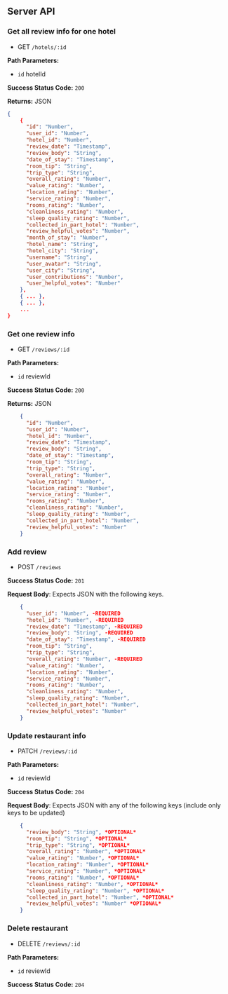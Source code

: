 ## Server API

### Get all review info for one hotel
  * GET `/hotels/:id`

**Path Parameters:**
  * `id` hotelId

**Success Status Code:** `200`

**Returns:** JSON

```json
{
    {
      "id": "Number",
      "user_id": "Number",
      "hotel_id": "Number",
      "review_date": "Timestamp",
      "review_body": "String",
      "date_of_stay": "Timestamp",
      "room_tip": "String",
      "trip_type": "String",
      "overall_rating": "Number",
      "value_rating": "Number",
      "location_rating": "Number",
      "service_rating": "Number",
      "rooms_rating": "Number",
      "cleanliness_rating": "Number",
      "sleep_quality_rating": "Number",
      "collected_in_part_hotel": "Number",
      "review_helpful_votes": "Number",
      "month_of_stay": "Number",
      "hotel_name": "String",
      "hotel_city": "String",
      "username": "String",
      "user_avatar": "String",
      "user_city": "String",
      "user_contributions": "Number",
      "user_helpful_votes": "Number"
    },
    { ... },
    { ... },
    ...
}
```

### Get one review info
  * GET `/reviews/:id`

**Path Parameters:**
  * `id` reviewId

**Success Status Code:** `200`

**Returns:** JSON

```json
    {
      "id": "Number",
      "user_id": "Number",
      "hotel_id": "Number",
      "review_date": "Timestamp",
      "review_body": "String",
      "date_of_stay": "Timestamp",
      "room_tip": "String",
      "trip_type": "String",
      "overall_rating": "Number",
      "value_rating": "Number",
      "location_rating": "Number",
      "service_rating": "Number",
      "rooms_rating": "Number",
      "cleanliness_rating": "Number",
      "sleep_quality_rating": "Number",
      "collected_in_part_hotel": "Number",
      "review_helpful_votes": "Number"
    }
```

### Add review
  * POST `/reviews`

**Success Status Code:** `201`

**Request Body**: Expects JSON with the following keys.

```json
    {
      "user_id": "Number", -REQUIRED
      "hotel_id": "Number", -REQUIRED
      "review_date": "Timestamp", -REQUIRED
      "review_body": "String", -REQUIRED
      "date_of_stay": "Timestamp", -REQUIRED
      "room_tip": "String",
      "trip_type": "String",
      "overall_rating": "Number", -REQUIRED
      "value_rating": "Number",
      "location_rating": "Number",
      "service_rating": "Number",
      "rooms_rating": "Number",
      "cleanliness_rating": "Number",
      "sleep_quality_rating": "Number",
      "collected_in_part_hotel": "Number",
      "review_helpful_votes": "Number"
    }
```


### Update restaurant info
  * PATCH `/reviews/:id`

**Path Parameters:**
  * `id` reviewId

**Success Status Code:** `204`

**Request Body**: Expects JSON with any of the following keys (include only keys to be updated)

```json
    {
      "review_body": "String", *OPTIONAL*
      "room_tip": "String", *OPTIONAL*
      "trip_type": "String", *OPTIONAL*
      "overall_rating": "Number", *OPTIONAL*
      "value_rating": "Number", *OPTIONAL*
      "location_rating": "Number", *OPTIONAL*
      "service_rating": "Number", *OPTIONAL*
      "rooms_rating": "Number", *OPTIONAL*
      "cleanliness_rating": "Number", *OPTIONAL*
      "sleep_quality_rating": "Number", *OPTIONAL*
      "collected_in_part_hotel": "Number", *OPTIONAL*
      "review_helpful_votes": "Number" *OPTIONAL*
    }
```

### Delete restaurant
  * DELETE `/reviews/:id`

**Path Parameters:**
  * `id` reviewId

**Success Status Code:** `204`
